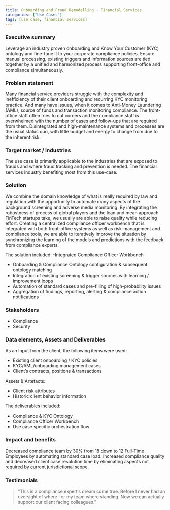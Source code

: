 ```yaml
---
title: Onboarding and Fraud Remodelling - Financial Services
categories: ["Use Cases"]
tags: [use case, financial services]
---
```


### Executive summary
Leverage an industry proven onboarding and Know Your Customer (KYC) ontology and fine-tune it to your corporate compliance policies. Ensure manual processing, existing triggers and information sources are tied together by a unified and harmonized process supporting front-office and compliance simultaneously.

### Problem statement
Many financial service providers struggle with the complexity and inefficiency of their client onboarding and recurring KYC monitoring practice. And many have issues, when it comes to Anti-Money Laundering (AML), source of funds and transaction monitoring compliance. The front-office staff often tries to cut corners and the compliance staff is overwhelmed with the number of cases and follow-ups that are required from them. Disintegrated and high-maintenance systems and processes are the usual status quo, with little budget and energy to change from due to the inherent risk.

### Target market / Industries
The use case is primarily applicable to the industries that are exposed to frauds and where fraud tracking and prevention is needed. The financial services industry benefiting most from this use-case.

### Solution
We combine the domain knowledge of what is really required by law and regulation with the opportunity to automate many aspects of the background screening and adverse media monitoring. By integrating the robustness of process of global players and the lean and mean approach FinTech startups take, we usually are able to raise quality while reducing effort. Creating a centralized compliance officer workbench that is integrated with both front-office systems as well as risk-management and compliance tools, we are able to iteratively improve the situation by synchronizing the learning of the models and predictions with the feedback from compliance experts.

The solution included:
-Integrated Compliance Officer Workbench
- Onboarding & Compliance Ontology configuration & subsequent ontology matching
- Integration of existing screening & trigger sources with learning / improvement loops
- Automation of standard cases and pre-filling of high-probability issues
- Aggregation of findings, reporting, alerting & compliance action notifications

### Stakeholders
- Compliance
- Security

### Data elements, Assets and Deliverables
As an Input from the client, the following items were used:
- Existing client onboarding / KYC policies
- KYC/AML/onboarding management cases
- Client‘s contracts, positions & transactions

Assets & Artefacts:
- Client risk attributes
- Historic client behavior information

The deliverables included:
- Compliance & KYC Ontology
- Compliance Officer Workbench
- Use case specific orchestration flow

### Impact and benefits
Decreased compliance team by 30% from 18 down to 12 Full-Time Employees by automating standard case load. Increased compliance quality and decreased client case resolution time by eliminating aspects not required by current jurisdictional scope.

### Testimonials
> "This is a compliance expert‘s dream come true. Before I never had an oversight of where I or my team where standing. Now we can actually support our client facing colleagues."
